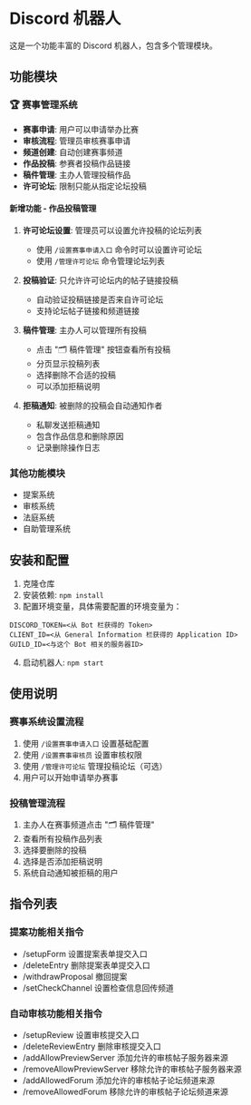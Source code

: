 # Discord 机器人

这是一个功能丰富的 Discord 机器人，包含多个管理模块。

## 功能模块

### 🏆 赛事管理系统
- **赛事申请**: 用户可以申请举办比赛
- **审核流程**: 管理员审核赛事申请
- **频道创建**: 自动创建赛事频道
- **作品投稿**: 参赛者投稿作品链接
- **稿件管理**: 主办人管理投稿作品
- **许可论坛**: 限制只能从指定论坛投稿

#### 新增功能 - 作品投稿管理
1. **许可论坛设置**: 管理员可以设置允许投稿的论坛列表
   - 使用 `/设置赛事申请入口` 命令时可以设置许可论坛
   - 使用 `/管理许可论坛` 命令管理论坛列表
   
2. **投稿验证**: 只允许许可论坛内的帖子链接投稿
   - 自动验证投稿链接是否来自许可论坛
   - 支持论坛帖子链接和频道链接
   
3. **稿件管理**: 主办人可以管理所有投稿
   - 点击 "🗂️ 稿件管理" 按钮查看所有投稿
   - 分页显示投稿列表
   - 选择删除不合适的投稿
   - 可以添加拒稿说明
   
4. **拒稿通知**: 被删除的投稿会自动通知作者
   - 私聊发送拒稿通知
   - 包含作品信息和删除原因
   - 记录删除操作日志

### 其他功能模块
- 提案系统
- 审核系统  
- 法庭系统
- 自助管理系统

## 安装和配置

1. 克隆仓库
2. 安装依赖: `npm install`
3. 配置环境变量，具体需要配置的环境变量为：
```
DISCORD_TOKEN=<从 Bot 栏获得的 Token>
CLIENT_ID=<从 General Information 栏获得的 Application ID>
GUILD_ID=<与这个 Bot 相关的服务器ID>
```
4. 启动机器人: `npm start`

## 使用说明

### 赛事系统设置流程
1. 使用 `/设置赛事申请入口` 设置基础配置
2. 使用 `/设置赛事审核员` 设置审核权限
3. 使用 `/管理许可论坛` 管理投稿论坛（可选）
4. 用户可以开始申请举办赛事

### 投稿管理流程
1. 主办人在赛事频道点击 "🗂️ 稿件管理"
2. 查看所有投稿作品列表
3. 选择要删除的投稿
4. 选择是否添加拒稿说明
5. 系统自动通知被拒稿的用户

## 指令列表

### 提案功能相关指令

- /setupForm 设置提案表单提交入口
- /deleteEntry 删除提案表单提交入口
- /withdrawProposal 撤回提案
- /setCheckChannel 设置检查信息回传频道

### 自动审核功能相关指令

- /setupReview 设置审核提交入口
- /deleteReviewEntry 删除审核提交入口
- /addAllowPreviewServer 添加允许的审核帖子服务器来源
- /removeAllowPreviewServer 移除允许的审核帖子服务器来源
- /addAllowedForum 添加允许的审核帖子论坛频道来源
- /removeAllowedForum 移除允许的审核帖子论坛频道来源
